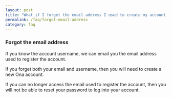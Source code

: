 ```yaml
---
layout: post
title: "What if I forget the email address I used to create my account, or I can no longer access that email?"
permalink: /faq/forgot-email-address
category: faq
---
```


### Forgot the email address

If you know the account username, we can email you the email address used to register the account. 

If you forget both your email and username, then you will need to create a new Ona account.

If you can no longer access the email used to register the account, then you will not be able to reset your password to log into your account.


